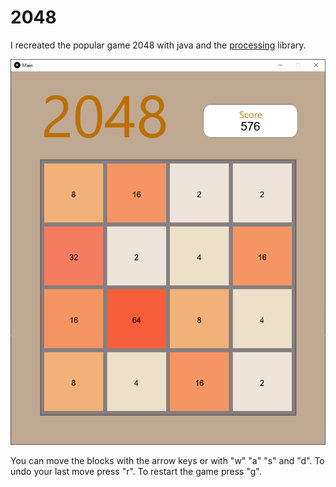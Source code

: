 # 2048
I recreated the popular game 2048 with java and the [processing](https://github.com/processing) library. 

![Screenshot](https://github.com/Doeschi/2048/blob/master/other/2048_screenshot.PNG)

You can move the blocks with the arrow keys or with "w" "a" "s" and "d". 
To undo your last move press "r".
To restart the game press "g". 
